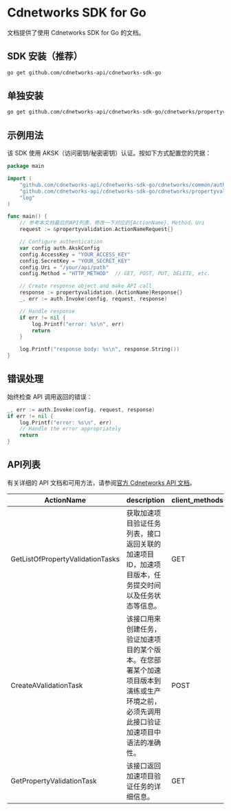 # Cdnetworks SDK for Go

文档提供了使用 Cdnetworks SDK for Go 的文档。

## SDK 安装（推荐）

```bash
go get github.com/cdnetworks-api/cdnetworks-sdk-go
```

## 单独安装

```bash
go get github.com/cdnetworks-api/cdnetworks-sdk-go/cdnetworks/propertyvalidation
```

## 示例用法

该 SDK 使用 AKSK（访问密钥/秘密密钥）认证。按如下方式配置您的凭据：

```go
package main

import (
    "github.com/cdnetworks-api/cdnetworks-sdk-go/cdnetworks/common/auth"
    "github.com/cdnetworks-api/cdnetworks-sdk-go/cdnetworks/propertyvalidation"
    "log"
)

func main() {
    // 参考本文档最后的API列表，修改一下对应的{ActionName}、Method、Uri
    request := &propertyvalidation.ActionNameRequest{}

    // Configure authentication
    var config auth.AkskConfig
    config.AccessKey = "YOUR_ACCESS_KEY"
    config.SecretKey = "YOUR_SECRET_KEY"
    config.Uri = "/your/api/path"
    config.Method = "HTTP_METHOD"  // GET, POST, PUT, DELETE, etc.

    // Create response object and make API call
    response := propertyvalidation.{ActionName}Response{}
    _, err := auth.Invoke(config, request, response)

    // Handle response
    if err != nil {
        log.Printf("error: %s\n", err)
        return
    }

    log.Printf("response body: %s\n", response.String())
}
```

## 错误处理

始终检查 API 调用返回的错误：

```go
_, err := auth.Invoke(config, request, response)
if err != nil {
    log.Printf("error: %s\n", err)
    // Handle the error appropriately
    return
}
```

## API列表
有关详细的 API 文档和可用方法，请参阅[官方 Cdnetworks API 文档](https://docs.cdnetworks.com/en/cdn/apidocs)。

| ActionName | description | client_methods | uri |
| --- | --- | --- | --- |
| GetListOfPropertyValidationTasks | 获取加速项目验证任务列表，接口返回关联的加速项目ID，加速项目版本，任务提交时间以及任务状态等信息。 | GET | /cdn/validations |
| CreateAValidationTask | 该接口用来创建任务，验证加速项目的某个版本。在您部署某个加速项目版本到演练或生产环境之前，必须先调用此接口验证加速项目中语法的准确性。 | POST | /cdn/validations |
| GetPropertyValidationTask | 该接口返回加速项目验证任务的详细信息。 | GET | /cdn/validations/* |